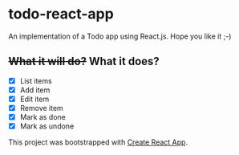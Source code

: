# todo-react-app
An implementation of a Todo app using React.js. Hope you like it ;-)

## ~~What it will do?~~ What it does?

- [x] List items
- [x] Add item
- [x] Edit item
- [x] Remove item
- [x] Mark as done
- [x] Mark as undone

This project was bootstrapped with [Create React App](https://github.com/facebookincubator/create-react-app).
